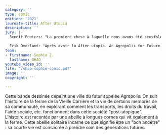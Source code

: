 ```yaml
---
category: ''
type: comic
edition: '2021'
laureate-title: After Utopia
description: ''
jury: |-
  Benoît Peeters: "La première chose à laquelle nous avons été sensible, c’est le charme des dessins, la qualité de la mise en couleur, qui donne une atmosphère très nuancée, très contrastée, loin des chromos. Et puis la deuxième chose qui nous a frappés et séduits c’est le thème. Aborder l’histoire du point de vue d’une abeille. Alors c’est d’abord un signe très positif en soi, puisque ça veut dire que dans ce monde futur, dans quelques décennies, les abeilles, dont on sait à quel point elles comptent et combien elles sont menacées, les abeilles sont toujours là. Et cette abeille qui vient de naître et qui sait que sa vie sera courte nous raconte à sa façon l’histoire d’un monde de demain qui est un monde d’après les utopies. Très longtemps on a cru que les utopies étaient une chose vraiment positive, c’est-à-dire que l’utopie c’était rêver demain. Mais ce que nous montre cette histoire c’est que l’utopie peut être étouffante, écrasante, et que peut-être le monde que nous subissons aujourd’hui et dont nous voyons les ravages et les dégâts sociaux, économiques, écologiques, a été guidé par une utopie. Par exemple, celle du productivisme. Et que la réussite d’un monde de demain c’est peut-être de se libérer de cette obligation de l’utopie, de cette obligation un peu totalisante voire totalitaire de l’utopie, pour essayer simplement de restaurer les choses. Et cette abeille se présente elle-même comme une « future ancêtre », ce qui en soi est un très joli mot."

  Erik Overland: "Après avoir lu After utopia. An Agropolis for Future Ancestors, certaines choses ont frappé mon esprit. La première est le concept de "post-utopie". La première fois que j'ai lu cette histoire, qui contient beaucoup de dessins fabuleux, je n'étais pas sûr d'aimer ce terme. Puis je l'ai relue, et je dois dire que je l'ai vraiment apprécié. Parce que le terme "post-utopie" est une critique de ce que je suppose être le genre d'utopistes non réfléchis ou naïfs, qui veulent sauver le monde et veulent faire les bonnes choses, les meilleures choses qu'ils puissent imaginer, mais le résultat de cela n'est pas toujours très prometteur. Et c'est pourquoi l'auteur a créé le terme "post-utopisme" et j'aime cette façon de faire. Cela dit, je dois examiner le contenu et, en tant que futurologue, je dois dire que même dans une société post utopique, l'Agropolis de l'après-utopie qui est décrite, je ne sais pas à quel point ces idées sont éloignées dans l'avenir ; pour moi, l'histoire n'est pas surprenante. Mais le narrateur, le sujet de l'histoire, l'abeille, est intéressant. Parce qu'elle est le symbole d'un défi environnemental très intéressant de notre époque."
team:
- firstname: Sophie Z.
  lastname: SHAO
youtube_video_id: ''
file: "/shao-sophie-comic.pdf"
image: ''
copyright: ''

---
```

Cette bande dessinée dépeint une ville du futur appelée Agropolis. On suit l'histoire de la ferme de la Vieille Carrière et la vie de certains membres de sa communauté, en explorant comment les transports, les droits du travail, l'aide sociale, etc. fonctionnent dans cette société "post-utopique". L'histoire est racontée par une abeille à longues cornes qui vit également à la ferme. Cette abeille solitaire incarne ce que signifie être un "bon ancêtre" : sa courte vie est consacrée à prendre soin des générations futures.